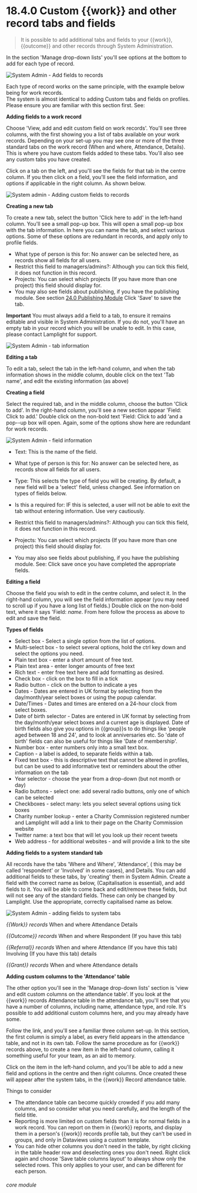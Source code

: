 # 18.4.0    Custom {{work}} and other record tabs and fields

> It is possible to add additional tabs and fields to your {{work}}, {{outcome}} and other records through System Administration.

In the section 'Manage drop-down lists' you'll see options at the bottom to add for each type of record.

![System Admin - Add fields to records]({{imgpath}}1217a.png)

Each type of record works on the same principle, with the example below being for work records.  
The system is almost identical to adding Custom tabs and fields on profiles.  Please ensure you are familiar with this section first.  See:

__Adding fields to a work record__

Choose 'View, add and edit custom field on work records'.  You'll see three columns, with the first showing you a list of tabs available on your work records.  Depending on your set-up you may see one or more of the three standard tabs on the work record (When and where, Attendance, Details).  This is where you have custom fields added to these tabs.  You'll also see any custom tabs you have created.

Click on a tab on the left, and you'll see the fields for that tab in the centre column.  If you then click on a field, you'll see the field information, and options if applicable in the right column.  As shown below.

![System admin - Adding custom fields to records]({{imgpath}}1218a.png)

__Creating a new tab__

To create a new tab, select the button 'Click here to add' in the left-hand column.  You'll see a small pop-up box.  This will open a small pop-up box with the tab information.  In here you can name the tab, and select various options.  Some of these options are redundant in records, and apply only to profile fields.

* What type of person is this for:  No answer can be selected here, as records show all fields for all users.
* Restrict this field to managers/admins?:  Although you can tick this field, it does not function in this record.
* Projects: You can select which projects (If you have more than one project) this field should display for.
* You may also see fields about publishing, if you have the publishing module.  See section [24.0 Publishing Module](/help/index/v/{{version}}/p/24.0)
Click 'Save' to save the tab.

__Important__ You must always add a field to a tab, to ensure it remains editable and visible in System Administration.  If you do not, you'll have an empty tab in your record which you will be unable to edit.  In this case, please contact Lamplight for support.

![System Admin - tab information]({{imgpath}}1219a.png)

__Editing a tab__

To edit a tab, select the tab in the left-hand column, and when the tab information shows in the middle column, double click on the text 'Tab name', and edit the existing information (as above)

__Creating a field__

Select the required tab, and in the middle column, choose the button 'Click to add'. In the right-hand column, you'll see a new section appear 'Field: Click to add.'  Double click on the non-bold text 'Field: Click to add ‘and a pop--up box will open.  Again, some of the options show here are redundant for work records.

![System Admin - field information]({{imgpath}}1220a.png)

* Text: This is the name of the field.
* What type of person is this for:  No answer can be selected here, as records show all fields for all users.

* Type: This selects the type of field you will be creating.  By default, a new field will be a 'select' field, unless changed.  See information on types of fields below.

* Is this a required for: IF this is selected, a user will not be able to exit the tab without entering information.  Use very cautiously.
* Restrict this field to managers/admins?:  Although you can tick this field, it does not function in this record.
* Projects: You can select which projects (If you have more than one project) this field should display for.
* You may also see fields about publishing, if you have the publishing module.  See: 
Click save once you have completed the appropriate fields.

__Editing a field__

Choose the field you wish to edit in the centre column, and select it.  In the right-hand column, you will see the field information appear (you may need to scroll up if you have a long list of fields.)  Double click on the non-bold text, where it says 'Field: _name_.  From here follow the process as above to edit and save the field.

__Types of fields__

* Select box - Select a single option from the list of options.
* Multi-select box - to select several options, hold the ctrl key down and select the options you need.
* Plain text box - enter a short amount of free text.
* Plain text area - enter longer amounts of free text
* Rich text - enter free text here and add formatting as desired.
* Check box - click on the box to fill in a tick
* Radio button - click on the button to indicate a yes
* Dates - Dates are entered in UK format by selecting from the day/month/year select boxes or using the popup calendar.
* Date/Times - Dates and times are entered on a 24-hour clock from select boxes.
* Date of birth selector - Dates are entered in UK format by selecting from the day/month/year select boxes and a current age is displayed.  Date of birth fields also give you options in {{group}}s to do things like 'people aged between 18 and 24', and to look at anniversaries etc. So 'date of birth' fields can also be useful for things like 'Date of membership'.
* Number box - enter numbers only into a small text box.
* Caption - a label is added, to separate fields within a tab.
* Fixed text box - this is descriptive text that cannot be altered in profiles, but can be used to add informative text or reminders about the other information on the tab
* Year selector - choose the year from a drop-down (but not month or day)
* Radio buttons - select one: add several radio buttons, only one of which can be selected
* Checkboxes - select many: lets you select several options using tick boxes
* Charity number lookup - enter a Charity Commission registered number and Lamplight will add a link to their page on the Charity Commission website
* Twitter name: a text box that will let you look up their recent tweets
* Web address - for additional websites - and will provide a link to the site
 
__Adding fields to a system standard tab__

All records have the tabs 'Where and Where', 'Attendance', ( this may be called 'respondent' or 'Involved' in some cases), and Details.  You can add additional fields to these tabs, by 'creating' them in System Admin.  Create a field with the correct name as below, (Capitalisation is essential), and add fields to it.  You will be able to come back and edit/remove these fields, but will not see any of the standard fields.  These can only be changed by Lamplight.  Use the appropriate, correctly capitalised name as below.

![System Admin - adding fields to system tabs]({{imgpath}}1221a.png)

_{{Work}} records_
When and where
Attendance
Details

_{{Outcome}} records_
When and where
Respondent (If you have this tab)

_{{Referral}} records_
When and where
Attendance (If you have this tab)
Involving (If you have this tab)
details

_{{Grant}} records_
When and where
Attendance
details


__Adding custom columns to the 'Attendance' table__

The other option you'll see in the 'Manage drop-down lists' section is 'view and edit custom columns on the attendance table'.  If you look at the {{work}} records Attendance table in the attendance tab, you'll see that you have a number of columns, including name, attendance type, and role.  It's possible to add additional custom columns here, and you may already have some.

Follow the link, and you'll see a familiar three column set-up.  In this section, the first column is simply a label, as every field appears in the attendance table, and not in its own tab.  Follow the same procedure as for {{work}} records above, to create a new item in the left-hand column, calling it something useful for your team, as an aid to memory.

Click on the item in the left-hand column, and you'll be able to add a new field and options in the centre and then right columns.  Once created these will appear after the system tabs, in the {{work}} Record attendance table.

Things to consider
* The attendance table can become quickly crowded if you add many columns, and so consider what you need carefully, and the length of the field title.
* Reporting is more limited on custom fields than it is for normal fields in a work record.  You can report on them in {{work}} reports, and display them in a person's {{work}} records profile tab, but they can't be used in groups, and only in Dataviews using a custom template.
* You can hide other columns you don't need in the table, by right clicking in the table header row and deselecting ones you don't need.  Right click again and choose 'Save table columns layout' to always show only the selected rows.  This only applies to your user, and can be different for each person.


###### core module

